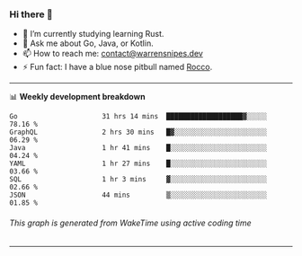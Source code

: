### Hi there 👋

- 🌱 I’m currently studying learning Rust.
- 💬 Ask me about Go, Java, or Kotlin.
- 📫 How to reach me: contact@warrensnipes.dev
- ⚡ Fun fact: I have a blue nose pitbull named [Rocco](https://i.imgur.com/iLsSCKu.jpg).

-------

📊 **Weekly development breakdown**
<!--START_SECTION:waka-->

```text
Go                     31 hrs 14 mins  ███████████████████▓░░░░░   78.16 %
GraphQL                2 hrs 30 mins   █▓░░░░░░░░░░░░░░░░░░░░░░░   06.29 %
Java                   1 hr 41 mins    █░░░░░░░░░░░░░░░░░░░░░░░░   04.24 %
YAML                   1 hr 27 mins    █░░░░░░░░░░░░░░░░░░░░░░░░   03.66 %
SQL                    1 hr 3 mins     ▓░░░░░░░░░░░░░░░░░░░░░░░░   02.66 %
JSON                   44 mins         ▒░░░░░░░░░░░░░░░░░░░░░░░░   01.85 %
```

<!--END_SECTION:waka-->
###### *This graph is generated from WakeTime using active coding time*
-------
